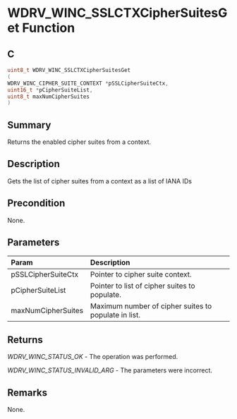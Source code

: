 # WDRV_WINC_SSLCTXCipherSuitesGet Function

## C

```c
uint8_t WDRV_WINC_SSLCTXCipherSuitesGet
(
WDRV_WINC_CIPHER_SUITE_CONTEXT *pSSLCipherSuiteCtx,
uint16_t *pCipherSuiteList,
uint8_t maxNumCipherSuites
)
```

## Summary

Returns the enabled cipher suites from a context.  

## Description

Gets the list of cipher suites from a context as a list of IANA IDs

## Precondition

None.  

## Parameters

| Param | Description |
|:----- |:----------- |
| pSSLCipherSuiteCtx | Pointer to cipher suite context. |
| pCipherSuiteList | Pointer to list of cipher suites to populate. |
| maxNumCipherSuites | Maximum number of cipher suites to populate in list.  

## Returns

*WDRV_WINC_STATUS_OK* - The operation was performed.

*WDRV_WINC_STATUS_INVALID_ARG* - The parameters were incorrect.
 

## Remarks

None.  


